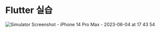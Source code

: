 # Flutter 실습
![Simulator Screenshot - iPhone 14 Pro Max - 2023-06-04 at 17 43 54](https://github.com/CHOIGOYO/FlutterEasyV1/assets/111892466/07e11838-8d88-4280-aab1-c3af5cc55552)
